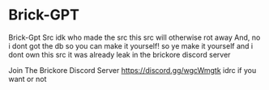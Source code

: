 # Brick-GPT
Brick-Gpt Src idk who made the src this src will otherwise rot away
And, no i dont got the db so you can make it yourself! so ye make it yourself and i dont own this src it was already leak in the brickore discord server    




Join The Brickore Discord Server https://discord.gg/wgcWmgtk idrc if you want or not